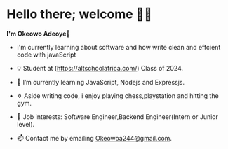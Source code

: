 # Hello there; welcome 👋🏾

**I'm Okeowo Adeoye**🤖

- I'm currently learning about software and how write clean and effcient code with javaScript

- 💡  Student at (https://altschoolafrica.com/) Class of 2024.
- 🌱 I’m currently learning JavaScript, Nodejs and Expressjs.
- ⚱️ Aside writing code, i enjoy playing chess,playstation and hitting the gym.
- 💼 Job interests: Software Engineer,Backend Engineer(Intern or Junior level).
- 📫 Contact me by emailing Okeowoa244@gmail.com.


